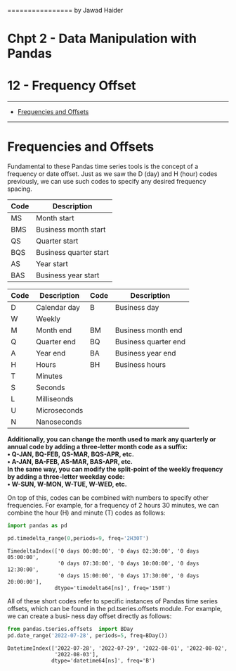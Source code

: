 ================
by Jawad Haider
# **Chpt 2 - Data Manipulation with Pandas**

# 12 - Frequency Offset
------------------------------------------------------------------------

- <a href="#frequencies-and-offsets"
  id="toc-frequencies-and-offsets">Frequencies and Offsets</a>

------------------------------------------------------------------------


# Frequencies and Offsets

Fundamental to these Pandas time series tools is the concept of a
frequency or date offset. Just as we saw the D (day) and H (hour) codes
previously, we can use such codes to specify any desired frequency
spacing.

| Code | Description            |
|------|------------------------|
| MS   | Month start            |
| BMS  | Business month start   |
| QS   | Quarter start          |
| BQS  | Business quarter start |
| AS   | Year start             |
| BAS  | Business year start    |

| Code | Description  | Code | Description          |
|------|--------------|------|----------------------|
| D    | Calendar day | B    | Business day         |
| W    | Weekly       |      |                      |
| M    | Month end    | BM   | Business month end   |
| Q    | Quarter end  | BQ   | Business quarter end |
| A    | Year end     | BA   | Business year end    |
| H    | Hours        | BH   | Business hours       |
| T    | Minutes      |      |                      |
| S    | Seconds      |      |                      |
| L    | Milliseonds  |      |                      |
| U    | Microseconds |      |                      |
| N    | Nanoseconds  |      |                      |

**Additionally, you can change the month used to mark any quarterly or
annual code by adding a three-letter month code as a suffix:  
• Q-JAN, BQ-FEB, QS-MAR, BQS-APR, etc.  
• A-JAN, BA-FEB, AS-MAR, BAS-APR, etc.**  
**In the same way, you can modify the split-point of the weekly
frequency by adding a three-letter weekday code:  
• W-SUN, W-MON, W-TUE, W-WED, etc.**

On top of this, codes can be combined with numbers to specify other
frequencies. For example, for a frequency of 2 hours 30 minutes, we can
combine the hour (H) and minute (T) codes as follows:

``` python
import pandas as pd
```

``` python
pd.timedelta_range(0,periods=9, freq='2H30T')
```

    TimedeltaIndex(['0 days 00:00:00', '0 days 02:30:00', '0 days 05:00:00',
                    '0 days 07:30:00', '0 days 10:00:00', '0 days 12:30:00',
                    '0 days 15:00:00', '0 days 17:30:00', '0 days 20:00:00'],
                   dtype='timedelta64[ns]', freq='150T')

All of these short codes refer to specific instances of Pandas time
series offsets, which can be found in the pd.tseries.offsets module. For
example, we can create a busi‐ ness day offset directly as follows:

``` python
from pandas.tseries.offsets  import BDay
pd.date_range('2022-07-28', periods=5, freq=BDay())
```

    DatetimeIndex(['2022-07-28', '2022-07-29', '2022-08-01', '2022-08-02',
                   '2022-08-03'],
                  dtype='datetime64[ns]', freq='B')
